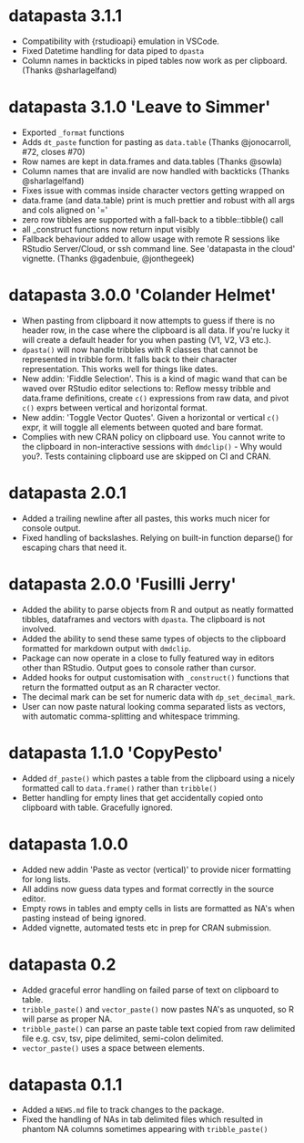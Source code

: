 # datapasta 3.1.1

* Compatibility with {rstudioapi} emulation in VSCode.
* Fixed Datetime handling for data piped to `dpasta`
* Column names in backticks in piped tables now work as per clipboard. (Thanks @sharlagelfand)

# datapasta 3.1.0 'Leave to Simmer'
* Exported `_format` functions
* Adds `dt_paste` function for pasting as `data.table` (Thanks @jonocarroll, #72, closes #70)
* Row names are kept in data.frames and data.tables (Thanks @sowla)
* Column names that are invalid are now handled with backticks (Thanks @sharlagelfand)
* Fixes issue with commas inside character vectors getting wrapped on
* data.frame (and data.table) print is much prettier and robust with all args and cols aligned on '='
* zero row tibbles are supported with a fall-back to a tibble::tibble() call
* all _construct functions now return input visibly
* Fallback behaviour added to allow usage with remote R sessions like RStudio Server/Cloud, or ssh command line. See 'datapasta in the cloud' vignette. (Thanks @gadenbuie, @jonthegeek)

# datapasta 3.0.0 'Colander Helmet'

* When pasting from clipboard it now attempts to guess if there is no header row, in the case where the clipboard is all data. If you're lucky it will create a default header for you when pasting (V1, V2, V3 etc.).
* `dpasta()` will now handle tribbles with R classes that cannot be represented in tribble form. It falls back to their character representation. This works well for things like dates.
* New addin: 'Fiddle Selection'. This is a kind of magic wand that can be waved over RStudio editor selections to: Reflow messy tribble and data.frame definitions, create `c()` expressions from raw data, and pivot `c()` exprs between vertical and horizontal format.
* New addin: 'Toggle Vector Quotes'. Given a horizontal or vertical `c()` expr, it will toggle all elements between quoted and bare format.
* Complies with new CRAN policy on clipboard use. You cannot write to the clipboard in non-interactive sessions with `dmdclip()` - Why would you?. Tests containing clipboard use are skipped on CI and CRAN.

# datapasta 2.0.1

* Added a trailing newline after all pastes, this works much nicer for console output.
* Fixed handling of backslashes. Relying on built-in function deparse() for escaping chars that need it.

# datapasta 2.0.0 'Fusilli Jerry'

* Added the ability to parse objects from R and output as neatly formatted tibbles, dataframes and vectors with `dpasta`. The clipboard is not involved.
* Added the ability to send these same types of objects to the clipboard formatted for markdown output with `dmdclip`.
* Package can now operate in a close to fully featured way in editors other than RStudio. Output goes to console rather than cursor.
* Added hooks for output customisation with `_construct()` functions that return the formatted output as an R character vector.
* The decimal mark can be set for numeric data with `dp_set_decimal_mark`.
* User can now paste natural looking comma separated lists as vectors, with automatic comma-splitting and whitespace trimming.  

# datapasta 1.1.0 'CopyPesto'

* Added `df_paste()` which pastes a table from the clipboard using a nicely formatted call to `data.frame()` rather than `tribble()`
* Better handling for empty lines that get accidentally copied onto clipboard with table. Gracefully ignored.

# datapasta 1.0.0

* Added new addin 'Paste as vector (vertical)' to provide nicer formatting for long lists.
* All addins now guess data types and format correctly in the source editor.
* Empty rows in tables and empty cells in lists are formatted as NA's when pasting instead of being ignored.
* Added vignette, automated tests etc in prep for CRAN submission.

# datapasta 0.2

* Added graceful error handling on failed parse of text on clipboard to table.
* `tribble_paste()` and `vector_paste()` now pastes NA's as unquoted, so R will parse as proper NA.
* `tribble_paste()` can parse an paste table text copied from raw delimited file e.g. csv, tsv, pipe delimited, semi-colon delimited.
* `vector_paste()` uses a space between elements.

# datapasta 0.1.1

* Added a `NEWS.md` file to track changes to the package.
* Fixed the handling of NAs in tab delimited files which resulted in phantom NA columns sometimes appearing with `tribble_paste()`



